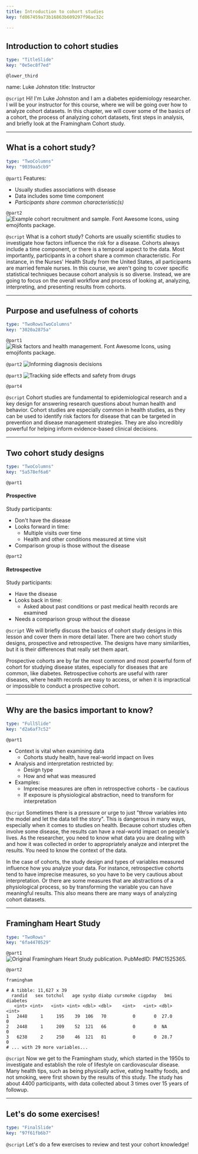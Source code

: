 ```yaml
---
title: Introduction to cohort studies
key: fd067459a73b16863b609297f96ac32c

---
```

## Introduction to cohort studies

```yaml
type: "TitleSlide"
key: "0e5ec8f7ed"
```

`@lower_third`

name: Luke Johnston
title: Instructor


`@script`
Hi! I'm Luke Johnston and I am a diabetes epidemiology researcher. I will be your instructor for this course, where we will be going over how to analyze cohort datasets. In this chapter, we will cover some of the basics of a cohort, the process of analyzing cohort datasets, first steps in analysis, and briefly look at the Framingham Cohort study.


---
## What is a cohort study?

```yaml
type: "TwoColumns"
key: "9039aa5cb9"
```

`@part1`
Features:
- Usually studies associations with disease
- Data includes some time component 
- *Participants share common characteristic(s)*


`@part2`
![Example cohort recruitment and sample. Font Awesome Icons, using emojifonts package.](http://s3.amazonaws.com/assets.datacamp.com/production/repositories/2079/datasets/4f1ae5179ba09672f8f19c1a005b71d883467a2c/plot-cohort-sample.png)


`@script`
What is a cohort study? Cohorts are usually scientific studies to investigate how factors influence the risk for a disease. Cohorts always include a time component, or there is a temporal aspect to the data. Most importantly, participants in a cohort share a common characteristic. For instance, in the Nurses' Health Study from the United States, all participants are married female nurses. In this course, we aren't going to cover specific statistical techniques because cohort analysis is so diverse. Instead, we are going to focus on the overall workflow and process of looking at, analyzing, interpreting, and presenting results from cohorts.


---
## Purpose and usefulness of cohorts

```yaml
type: "TwoRowsTwoColumns"
key: "3020a2875a"
```

`@part1`
![Risk factors and health management. Font Awesome Icons, using emojifonts package.](http://s3.amazonaws.com/assets.datacamp.com/production/repositories/2079/datasets/c3805372fcdf0f8d07a371a2a3167578bed0a36f/plot-purpose-risk-factors.png)


`@part2`
![Informing diagnosis decisions](http://s3.amazonaws.com/assets.datacamp.com/production/repositories/2079/datasets/e820bcda71d9330dfe338754432df5fd316a2b7a/plot-purpose-diagnosis.png)


`@part3`
![Tracking side effects and safety from drugs](http://s3.amazonaws.com/assets.datacamp.com/production/repositories/2079/datasets/62af4f9f6bf1799107925f3a937b84ab945ba2f9/plot-purpose-side-effects.png)


`@part4`



`@script`
Cohort studies are fundamental to epidemiological research and a key design for answering research questions about human health and behavior. Cohort studies are especially common in health studies, as they can be used to identify risk factors for disease that can be targeted in prevention and disease management strategies. They are also incredibly powerful for helping inform evidence-based clinical decisions.


---
## Two cohort study designs

```yaml
type: "TwoColumns"
key: "5a578ef6a6"
```

`@part1`
#### Prospective

Study participants:

- Don't have the disease
- Looks forward in time:
    - Multiple visits over time
    - Health and other conditions measured at time visit
- Comparison group is those without the disease


`@part2`
#### Retrospective

Study participants:

- Have the disease
- Looks back in time:
    - Asked about past conditions or past medical health records are examined
- Needs a comparison group without the disease


`@script`
We will briefly discuss the basics of cohort study designs in this lesson and cover them in more detail later. There are two cohort study designs, prospective and retrospective. The designs have many similarities, but it is their differences that really set them apart.

Prospective cohorts are by far the most common and most powerful form of cohort for studying disease states, especially for diseases that are common, like diabetes. Retrospective cohorts are useful with rarer diseases, where health records are easy to access, or when it is impractical or impossible to conduct a prospective cohort.


---
## Why are the basics important to know?

```yaml
type: "FullSlide"
key: "d2a6af7c52"
```

`@part1`
- Context is vital when examining data
    - Cohorts study health, have real-world impact on lives
- Analysis and interpretation restricted by:
    - Design type
    - How and what was measured
- Examples: 
    - Imprecise measures are often in retrospective cohorts - be cautious
    - If exposure is physiological abstraction, need to transform for interpretation


`@script`
Sometimes there is a pressure or urge to just "throw variables into the model and let the data tell the story". This is dangerous in many ways, especially when it comes to studies on health. Because cohort studies often involve some disease, the results can have a real-world impact on people's lives. As the researcher, you need to know what data you are dealing with and how it was collected in order to appropriately analyze and interpret the results. You need to know the context of the data.

In the case of cohorts, the study design and types of variables measured influence how you analyze your data. For instance, retrospective cohorts tend to have imprecise measures, so you have to be very cautious about interpretation. Or there are some measures that are abstractions of a physiological process, so by transforming the variable you can have meaningful results. This also means there are many ways of analyzing cohort datasets.


---
## Framingham Heart Study

```yaml
type: "TwoRows"
key: "6fa4470529"
```

`@part1`
![Original Framingham Heart Study publication. PubMedID: PMC1525365.](http://s3.amazonaws.com/assets.datacamp.com/production/repositories/2079/datasets/fb4a5797d1d3f1ea761ce274b23248e606775bf0/framingham-study.png)


`@part2`
```{r}
framingham
```

```
# A tibble: 11,627 x 39
  randid   sex totchol   age sysbp diabp cursmoke cigpday   bmi diabetes
   <int> <int>   <int> <int> <dbl> <dbl>    <int>   <int> <dbl>    <int>
1   2448     1     195    39  106   70          0       0  27.0        0
2   2448     1     209    52  121   66          0       0  NA          0
3   6238     2     250    46  121   81          0       0  28.7        0
# ... with 29 more variables...
```


`@script`
Now we get to the Framingham study, which started in the 1950s to investigate and establish the role of lifestyle on cardiovascular disease. Many health tips, such as being physically active, eating healthy foods, and not smoking, were first shown by the results of this study. The study has about 4400 participants, with data collected about 3 times over 15 years of followup.


---
## Let's do some exercises!

```yaml
type: "FinalSlide"
key: "97f61fb6b7"
```

`@script`
Let's do a few exercises to review and test your cohort knowledge!

